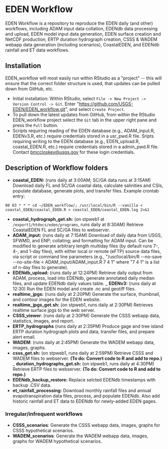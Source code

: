 # EDEN Workflow

EDEN Workflow is a repository to reproduce the EDEN daily (and other) workflows, including ADAM input data collation, EDENdb data processing and upload, EDEN model input data generation, EDEN surface creation and NetCDF production, ERTP duration hydrograph creation, CSSS & WADEM webapp data generation (including scenarios), CoastalEDEN, and EDENdb rainfall and ET data workflows.

## Installation

EDEN_workflow will most easily run within RStudio as a "project" -- this will ensure that the correct folder structure is used, that updates can be pulled down from GitHub, etc.
- Initial installation: Within RStudio, select `File -> New Project -> Version Control -> Git`. Enter "https://github.com/USGS-EDEN/EDEN_workflow.git", and select `Create Project`.
- To pull down the latest updates from GitHub, from within the RStudio EDEN_workflow project select the `Git` tab in the upper right pane and press the `Pull` button.
- Scripts requiring reading of the EDEN database (e.g., ADAM_input.R, EDENv3.R, etc.) require credentials stored in a usr_pwd.R file. Sripts requiring writing to the EDEN database (e.g., EDEN_upload.R, coastal_EDEN.R, etc.) require credentials stored in a admin_pwd.R file. Contact bmccloskey@usgs.gov for these login credentials.

## Description of Workflow folders

- **coastal_EDEN:** (runs daily at 3:00AM; SC/GA data runs at 3:15AM) Download daily FL and SC/GA coastal data, calculate salinities and CSIs, populate database, generate plots, and transfer files. Example crontab entry:
```
00 03 * * * cd ~/EDEN_workflow/; /usr/local/bin/R --vanilla < coastal_EDEN/coastal_EDEN.R > coastal_EDEN/coastal_EDEN.log 2>&1
```
- **coastal_hydrograph_get.sh:** (on stpweb1 at `/export1/htdocs/eden/programs`, runs daily at 8:30AM) Retrieve CoastalEDEN FL and SC/GA files to webserver.
- **ADAM_input:** (runs daily at 7:15AM) Download of daily data from USGS, SFWMD, and ENP; collating; and formatting for ADAM input. Can be modified to generate arbitrary length multiday files (by default runs 7-, 4-, and 1-day files), with either local or remote (eFTP) source data files, via script or command line parameters (e.g., "/usr/local/bin/R --no-save --no-site-file < ADAM_input/ADAM_input.R 7 4 1" where "7 4 1" is a list of n-day files to generate).
- **EDENdb_upload:** (runs daily at 12:24PM) Retrieve daily output from ADAM, process, load into EDENdb, generate annotated daily median files, and update EDENdb daily values table.
_ **EDENv3:** (runs daily at 12:30) Run the EDEN model and create .nc and geotiff files.
- **realtime_jpgs:** (runs daily at 2:20PM) Generate the surface, thumbnail, and contour images for the EDEN website.
- **realtime_jpgs_get.sh:** (on stpweb1, runs daily at 2:30PM) Retrieves realtime surface jpgs to the web server.
- **CSSS_viewer**: (runs daily at 2:30PM) Generate the CSSS webapp data, statistics, images, and report.
- **ERTP_hydrographs** (runs daily at 2:35PM) Produce gage and tree island ERTP duration hydrograph plots and data, transfer files, and prepare alert email.
- **WADEM**: (runs daily at 2:45PM) Generate the WADEM webapp data, images, graphs.
- **csss_get.sh:** (on stpweb1, runs daily at 2:59PM) Retrieve CSSS and WADEM files to webserver. **(To do: Convert code to R and add to repo.)**
_ **duration_hydrographs_get.sh:** (on stpweb1, runs daily at 4:30PM) Retrieve ERTP files to webserver. **(To do: Convert code to R and add to repo.)**
- **EDENdb_backup_restore:** Replace selcted EDENdb timestamps with backup .CSV data.
- **et_rainfall_processing:** Download monthly rainfall files and annual evapotranspiration data files, process, and populate EDENdb. Also add historic rainfall and ET data to EDENdb for newly-added EDEN gages.

### Irregular/infrequent workflows
- **CSSS_scenarios**: Generate the CSSS webapp data, images, graphs for CSSS hypothetical scenarios.
- **WADEM_scenarios**: Generate the WADEM webapp data, images, graphs for WADEM hypothetical scenarios.
